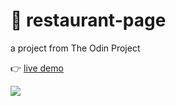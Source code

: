 # 🌱 restaurant-page

a project from The Odin Project

👉 [live demo](https://thanh-luan-nguyen.github.io/restaurant-page/)

<img src="https://github.com/thanh-luan-nguyen/thanh-luan-nguyen/blob/main/project_preview_gifs/theOdinProject/Mellandi%20Caravan.gif"/>
